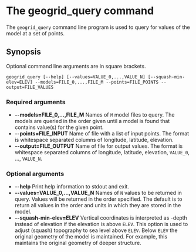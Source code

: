 # The geogrid_query command

The `geogrid_query` command line program is used to query for values
of the model at a set of points.

## Synopsis

Optional command line arguments are in square brackets.

```
geogrid_query [--help] [--values=VALUE_0,...,VALUE_N] [--squash-min-elev=ELEV] --models=FILE_0,...,FILE_M --points=FILE_POINTS --output=FILE_VALUES
```

### Required arguments

* **--models=FILE_0,...,FILE_M** Names of `M` model files to query. The models
  are queried in the order given until a model is found that contains
  value(s) for the given point.
* **--points=FILE_INPUT** Name of file with a list of input points. The
  format is whitespace separated columns of longitude, latitude,
  elevation.
* **--output=FILE_OUTPUT** Name of file for output values. The
  format is whitespace separated columns of longitude, latitude,
  elevation, `VALUE_0`, ..., `VALUE_N`.

### Optional arguments

* **--help** Print help information to stdout and exit.
* **--values=VALUE_0,...,VALUE_N** Names of `N` values to be returned in
  query. Values will be returned in the order specified. The default
  is to return all values in the order and units in which they are
  stored in the model.
* **--squash-min-elev=ELEV** Vertical coordinates is interpreted as
  -depth instead of elevation if the elevation is above `ELEV`. This
  option is used to adjust (squash) topography to sea level above
  `ELEV`. Below `ELEV` the original geometry of the model is
  maintained. For example, this maintains the original geometry of
  deeper structure.
